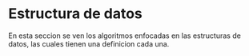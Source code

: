 # Estructura de datos
En esta seccion se ven los algoritmos enfocadas en las estructuras de datos, las cuales tienen una definicion cada una.
